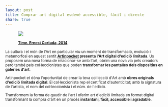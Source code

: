 ```yaml
---
layout: post
title: Comprar art digital esdevé accessible, fàcil i directe 
share: true
---
```


<figure class="text-center">
	<img src="http://www.inpocketart.com/wp-content/uploads/2014/05/time-watermark.jpg">
	<figcaption>
		<p><small><strong><a href="http://www.inpocketart.com/product/time-ernest-cortada-2014/">Time. Ernest Cortada, 2014</a></strong></p>
	</figcaption>
</figure>

La cultura i el món de l'Art en particular viu un moment de transformació, evolució i metamorfosi  en aquest sentit **[Artinpocket](http://www.inpocket.art.com/ "Inpocketart | L'art digital d'Artinpocket | Converteix les teves pantalles en la teva col·lecció d'art") presenta l'Art digital d'edició limitada**. Us proposem una nova forma de relacionar-se amb l'art, obrim una nova via pels creadors però també pels col·leccionistes que poden **transformar les pantalles dels dispositius en galeries d'art**. 

Artinpocket et dóna l'oportunitat de crear la teva col·lecció d'Art amb **obres originals d'edició limitada digital**. El col·leccionista rep el certificat d'autenticitat; amb la signatura de l'artista, el nom del col·leccionista i el núm. de l'edició.

Transformem la forma de gaudir de l'art i oferim art d'edició limitada en format digital transformant la compra d'art en un procés **instantani, fàcil, accessible i agradable**.